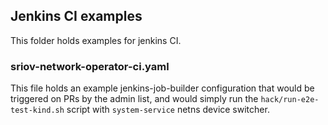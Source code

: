## Jenkins CI examples
This folder holds examples for jenkins CI.

### sriov-network-operator-ci.yaml
This file holds an example jenkins-job-builder configuration that would be triggered on PRs by the admin list, and would simply run the `hack/run-e2e-test-kind.sh` script with `system-service` netns device switcher.
